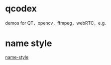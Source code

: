 # qcodex
demos for QT，opencv，ffmpeg，webRTC，e.g.

# name style
[name-style](https://blog.csdn.net/weixin_43444989/article/details/108309177?utm_medium=distribute.pc_aggpage_search_result.none-task-blog-2~aggregatepage~first_rank_ecpm_v1~rank_v31_ecpm-1-108309177.pc_agg_new_rank&utm_term=unix+%E5%91%BD%E5%90%8D%E8%A7%84%E8%8C%83&spm=1000.2123.3001.4430)
